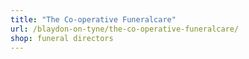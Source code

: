 ```yaml
---
title: "The Co-operative Funeralcare"
url: /blaydon-on-tyne/the-co-operative-funeralcare/
shop: funeral directors
---
```

